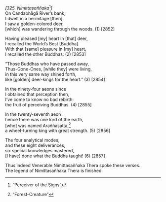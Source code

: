 *\[325. Nimittasaññaka*[^1]*\]*  
On Candabhāgā River’s bank,  
I dwelt in a hermitage \[then\].  
I saw a golden-colored deer,  
\[which\] was wandering through the woods. (1) \[2852\]

Having pleased \[my\] heart in \[that\] deer,  
I recalled the World’s Best \[Buddha\].  
With that \[same\] pleasure in \[my\] heart,  
I recalled the other Buddhas: (2) \[2853\]

“Those Buddhas who have passed away,  
Thus-Gone-Ones, \[while they\] were living,  
in this very same way shined forth,  
like \[golden\] deer-kings for the heart.” (3) \[2854\]

In the ninety-four aeons since  
I obtained that perception then,  
I’ve come to know no bad rebirth:  
the fruit of perceiving Buddhas. (4) \[2855\]

In the twenty-seventh aeon  
hence there was one lord of the earth,  
\[who\] was named Araññasatta,[^2]  
a wheel-turning king with great strength. (5) \[2856\]

The four analytical modes,  
and these eight deliverances,  
six special knowledges mastered,  
\[I have\] done what the Buddha taught! (6) \[2857\]

Thus indeed Venerable Nimittasaññaka Thera spoke these verses.  
The legend of Nimittasaññaka Thera is finished.

[^1]: “Perceiver of the Signs”

[^2]: “Forest-Creature”
